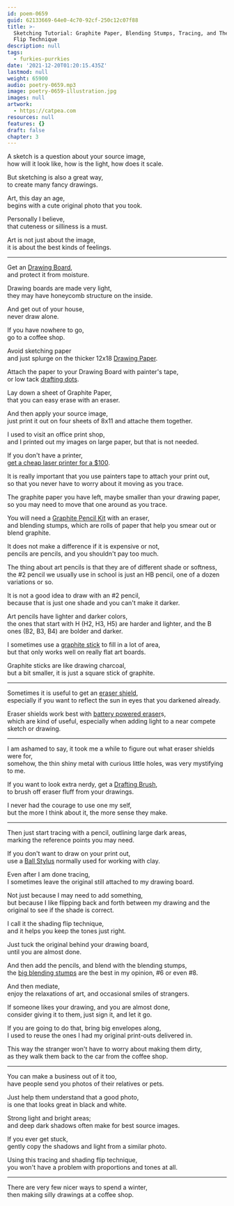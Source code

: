 ```yaml
---
id: poem-0659
guid: 62133669-64e0-4c70-92cf-250c12c07f88
title: >-
  Sketching Tutorial: Graphite Paper, Blending Stumps, Tracing, and The Shading
  Flip Technique
description: null
tags:
  - furkies-purrkies
date: '2021-12-20T01:20:15.435Z'
lastmod: null
weight: 65900
audio: poetry-0659.mp3
image: poetry-0659-illustration.jpg
images: null
artwork:
  - https://catpea.com
resources: null
features: {}
draft: false
chapter: 3
---
```


A sketch is a question about your source image,\
how will it look like, how is the light, how does it scale.

But sketching is also a great way,\
to create many fancy drawings.

Art, this day an age,\
begins with a cute original photo that you took.

Personally I believe,\
that cuteness or silliness is a must.

Art is not just about the image,\
it is about the best kinds of feelings.

---

Get an [Drawing Board](https://www.amazon.com/s/ref=nb_sb_noss?url=search-alias%3Daps\&field-keywords=art+drawing+drafting+board),\
and protect it from moisture.

Drawing boards are made very light,\
they may have honeycomb structure on the inside.

And get out of your house,\
never draw alone.

If you have nowhere to go,\
go to a coffee shop.

Avoid sketching paper\
and just splurge on the thicker 12x18 [Drawing Paper](https://www.amazon.com/dp/B00CLDFNHE/ref=twister_B0842SWPS6?_encoding=UTF8\&psc=1).

Attach the paper to your Drawing Board with painter's tape,\
or low tack [drafting dots](https://www.amazon.com/s/ref=nb_sb_noss?url=search-alias%3Daps\&field-keywords=Drafting+Dots).

Lay down a sheet of Graphite Paper,\
that you can easy erase with an eraser.

And then apply your source image,\
just print it out on four sheets of 8x11 and attache them together.

I used to visit an office print shop,\
and I printed out my images on large paper, but that is not needed.

If you don't have a printer,\
[get a cheap laser printer for a $100](https://www.amazon.com/Brother-HL-L2300D-Monochrome-Printer-Printing/dp/B00NQ1CLTI/).

It is really important that you use painters tape to attach your print out,\
so that you never have to worry about it moving as you trace.

The graphite paper you have left, maybe smaller than your drawing paper,\
so you may need to move that one around as you trace.

You will need a [Graphite Pencil Kit](https://www.amazon.com/s?k=art+graphite+pencils\&ref=nb_sb_noss_1) with an eraser,\
and blending stumps, which are rolls of paper that help you smear out or blend graphite.

It does not make a difference if it is expensive or not,\
pencils are pencils, and you shouldn't pay too much.

The thing about art pencils is that they are of different shade or softness,\
the #2 pencil we usually use in school is just an HB pencil, one of a dozen variations or so.

It is not a good idea to draw with an #2 pencil,\
because that is just one shade and you can't make it darker.

Art pencils have lighter and darker colors,\
the ones that start with H (H2, H3, H5) are harder and lighter, and the B ones (B2, B3, B4) are bolder and darker.

I sometimes use a [graphite stick](https://www.amazon.com/s?k=graphite+sticks\&ref=nb_sb_noss_2) to fill in a lot of area,\
but that only works well on really flat art boards.

Graphite sticks are like drawing charcoal,\
but a bit smaller, it is just a square stick of graphite.

---

Sometimes it is useful to get an [eraser shield](https://www.amazon.com/s?k=eraser+shiled\&ref=nb_sb_noss_2),\
especially if you want to reflect the sun in eyes that you darkened already.

Eraser shields work best with [battery powered eraser](https://www.amazon.com/s?k=batery+operated+eraser\&ref=nb_sb_noss_2)s,\
which are kind of useful, especially when adding light to a near compete sketch or drawing.

---

I am ashamed to say, it took me a while to figure out what eraser shields were for,\
somehow, the thin shiny metal with curious little holes, was very mystifying to me.

If you want to look extra nerdy, get a [Drafting Brush](https://www.amazon.com/s?k=drafting+brush\&ref=nb_sb_noss_2),\
to brush off eraser fluff from your drawings.

I never had the courage to use one my self,\
but the more I think about it, the more sense they make.

---

Then just start tracing with a pencil, outlining large dark areas,\
marking the reference points you may need.

If you don't want to draw on your print out,\
use a [Ball Stylus](https://www.amazon.com/s?k=Ball+Stylus\&ref=nb_sb_noss_2) normally used for working with clay.

Even after I am done tracing,\
I sometimes leave the original still attached to my drawing board.

Not just because I may need to add something,\
but because I like flipping back and forth between my drawing and the original to see if the shade is correct.

I call it the shading flip technique,\
and it helps you keep the tones just right.

Just tuck the original behind your drawing board,\
until you are almost done.

And then add the pencils, and blend with the blending stumps,\
the [big blending stumps](https://www.amazon.com/s?k=big+blending+stumps\&dc\&ref=a9_sc_1) are the best in my opinion, #6 or even #8.

And then mediate,\
enjoy the relaxations of art, and occasional smiles of strangers.

If someone likes your drawing, and you are almost done,\
consider giving it to them, just sign it, and let it go.

If you are going to do that, bring big envelopes along,\
I used to reuse the ones I had my original print-outs delivered in.

This way the stranger won't have to worry about making them dirty,\
as they walk them back to the car from the coffee shop.

---

You can make a business out of it too,\
have people send you photos of their relatives or pets.

Just help them understand that a good photo,\
is one that looks great in black and white.

Strong light and bright areas;\
and deep dark shadows often make for best source images.

If you ever get stuck,\
gently copy the shadows and light from a similar photo.

Using this tracing and shading flip technique,\
you won't have a problem with proportions and tones at all.

---

There are very few nicer ways to spend a winter,\
then making silly drawings at a coffee shop.
